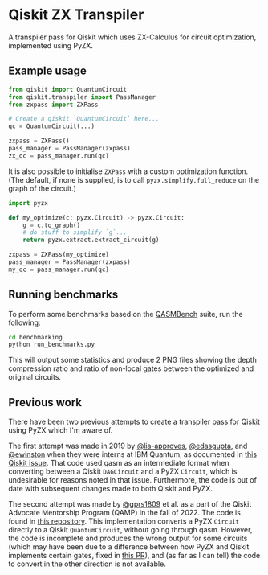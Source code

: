 # Qiskit ZX Transpiler

A transpiler pass for Qiskit which uses ZX-Calculus for circuit optimization, implemented using PyZX.

## Example usage

```python
from qiskit import QuantumCircuit
from qiskit.transpiler import PassManager
from zxpass import ZXPass

# Create a qiskit `QuantumCircuit` here...
qc = QuantumCircuit(...)

zxpass = ZXPass()
pass_manager = PassManager(zxpass)
zx_qc = pass_manager.run(qc)
```

It is also possible to initialise `ZXPass` with a custom optimization function.
(The default, if none is supplied, is to call `pyzx.simplify.full_reduce`
on the graph of the circuit.)

```python
import pyzx

def my_optimize(c: pyzx.Circuit) -> pyzx.Circuit:
    g = c.to_graph()
    # do stuff to simplify `g`...
    return pyzx.extract.extract_circuit(g)

zxpass = ZXPass(my_optimize)
pass_manager = PassManager(zxpass)
my_qc = pass_manager.run(qc)
```
## Running benchmarks

To perform some benchmarks based on the [QASMBench](https://github.com/pnnl/QASMBench) suite, run the following:

```bash
cd benchmarking
python run_benchmarks.py
```

This will output some statistics and produce 2 PNG files showing the depth compression ratio and ratio of non-local gates between the optimized and original circuits.

## Previous work

There have been two previous attempts to create a transpiler pass for Qiskit using PyZX which I'm aware of.

The first attempt was made in 2019 by
[@lia-approves](https://github.com/lia-approves), [@edasgupta](https://github.com/edasgupta), and [@ewinston](https://github.com/ewinston)
when they were interns at IBM Quantum, as documented in [this Qiskit issue](https://github.com/Qiskit/qiskit/issues/4990).
That code used qasm as an intermediate format when converting between a Qiskit `DAGCircuit` and a PyZX `Circuit`,
which is undesirable for reasons noted in that issue. Furthermore, the code is out of date with subsequent changes made to both Qiskit and PyZX.

The second attempt was made by [@gprs1809](https://github.com/gprs1809) et al. as a part of the Qiskit Advocate Mentorship Program (QAMP) in the fall of 2022.
The code is found in [this repository](https://github.com/gprs1809/ZX_to_DAG_QAMP_fall_2022).
This implementation converts a PyZX `Circuit` directly to a Qiskit `QuantumCircuit`, without going through qasm.
However, the code is incomplete and produces the wrong output for some circuits
(which may have been due to a difference between how PyZX and Qiskit implements certain gates, fixed in [this PR](https://github.com/Quantomatic/pyzx/pull/156)),
and (as far as I can tell) the code to convert in the other direction is not available.

